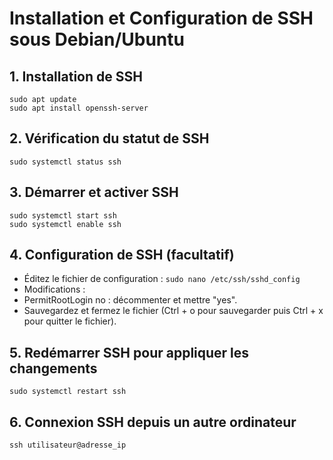# Installation et Configuration de SSH sous Debian/Ubuntu

## 1. Installation de SSH
``sudo apt update``<br>
``sudo apt install openssh-server``

## 2. Vérification du statut de SSH
``sudo systemctl status ssh``

## 3. Démarrer et activer SSH
``sudo systemctl start ssh``<br>
``sudo systemctl enable ssh``

## 4. Configuration de SSH (facultatif)
- Éditez le fichier de configuration :
  ``sudo nano /etc/ssh/sshd_config``
- Modifications :
- PermitRootLogin no : décommenter et mettre "yes".
- Sauvegardez et fermez le fichier (Ctrl + o pour sauvegarder puis Ctrl + x pour quitter le fichier).

## 5. Redémarrer SSH pour appliquer les changements
``sudo systemctl restart ssh``

## 6. Connexion SSH depuis un autre ordinateur
``ssh utilisateur@adresse_ip``

